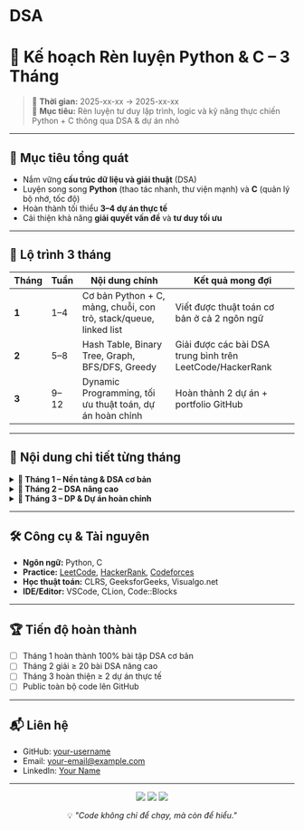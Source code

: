 # DSA
# 🚀 Kế hoạch Rèn luyện Python & C – 3 Tháng

> 📅 **Thời gian:** 2025-xx-xx → 2025-xx-xx  
> 🎯 **Mục tiêu:** Rèn luyện tư duy lập trình, logic và kỹ năng thực chiến Python + C thông qua DSA & dự án nhỏ

---

## 🧠 Mục tiêu tổng quát

- Nắm vững **cấu trúc dữ liệu và giải thuật** (DSA)
- Luyện song song **Python** (thao tác nhanh, thư viện mạnh) và **C** (quản lý bộ nhớ, tốc độ)
- Hoàn thành tối thiểu **3–4 dự án thực tế**
- Cải thiện khả năng **giải quyết vấn đề** và **tư duy tối ưu**

---

## 📅 Lộ trình 3 tháng

| Tháng | Tuần | Nội dung chính | Kết quả mong đợi |
|-------|------|----------------|------------------|
| **1** | 1–4  | Cơ bản Python + C, mảng, chuỗi, con trỏ, stack/queue, linked list | Viết được thuật toán cơ bản ở cả 2 ngôn ngữ |
| **2** | 5–8  | Hash Table, Binary Tree, Graph, BFS/DFS, Greedy | Giải được các bài DSA trung bình trên LeetCode/HackerRank |
| **3** | 9–12 | Dynamic Programming, tối ưu thuật toán, dự án hoàn chỉnh | Hoàn thành 2 dự án + portfolio GitHub |

---

## 📂 Nội dung chi tiết từng tháng

<details>
<summary><b>📌 Tháng 1 – Nền tảng & DSA cơ bản</b></summary>

- Mảng, chuỗi, con trỏ, hàm, đệ quy
- Sắp xếp: Bubble, Insertion, Selection
- Tìm kiếm: Linear, Binary
- Stack, Queue, Linked List
- **Dự án nhỏ**: Script đổi tên file, mini calculator, đọc file `.txt` thống kê từ
</details>

<details>
<summary><b>📌 Tháng 2 – DSA nâng cao</b></summary>

- Hash Table
- Binary Tree (Preorder, Inorder, Postorder)
- Graph (BFS, DFS)
- Thuật toán tham lam (Greedy)
- **Dự án nhỏ**: Web scraping, quản lý danh bạ, tìm đường đi ngắn nhất
</details>

<details>
<summary><b>📌 Tháng 3 – DP & Dự án hoàn chỉnh</b></summary>

- Lập trình động (Fibonacci, Knapsack, LCS)
- Tối ưu thuật toán
- **Dự án**: Game console (Snake/Tic Tac Toe), Quản lý thư viện, Web app Flask/Django
</details>

---

## 🛠 Công cụ & Tài nguyên

- **Ngôn ngữ:** Python, C
- **Practice:** [LeetCode](https://leetcode.com), [HackerRank](https://www.hackerrank.com), [Codeforces](https://codeforces.com)
- **Học thuật toán:** CLRS, GeeksforGeeks, Visualgo.net
- **IDE/Editor:** VSCode, CLion, Code::Blocks

---

## 🏆 Tiến độ hoàn thành

- [ ] Tháng 1 hoàn thành 100% bài tập DSA cơ bản
- [ ] Tháng 2 giải ≥ 20 bài DSA nâng cao
- [ ] Tháng 3 hoàn thiện ≥ 2 dự án thực tế
- [ ] Public toàn bộ code lên GitHub

---

## 📬 Liên hệ

- GitHub: [your-username](https://github.com/your-username)
- Email: your-email@example.com
- LinkedIn: [Your Name](https://linkedin.com/in/your-link)

---

<p align="center">
<img src="https://img.shields.io/badge/Python-Expert-blue?logo=python&logoColor=white" />
<img src="https://img.shields.io/badge/C-Language-brightgreen?logo=c&logoColor=white" />
<img src="https://img.shields.io/badge/Problem%20Solving-Level%20Up-orange?logo=leetcode" />
</p>

<p align="center">💡 <i>"Code không chỉ để chạy, mà còn để hiểu."</i></p>
